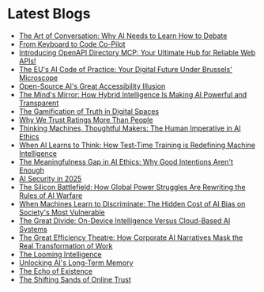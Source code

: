 <!--
**rawveg/rawveg** is a ✨ _special_ ✨ repository because its `README.md` (this file) appears on your GitHub profile.

Here are some ideas to get you started:

- 🔭 I’m currently working on ...
- 🌱 I’m currently learning ...
- 👯 I’m looking to collaborate on ...
- 🤔 I’m looking for help with ...
- 💬 Ask me about ...
- 📫 How to reach me: ...
- 😄 Pronouns: ...
- ⚡ Fun fact: ...
-->

# Latest Blogs
<!-- BLOG-POST-LIST:START -->
- [The Art of Conversation: Why AI Needs to Learn How to Debate](https://smarterarticles.co.uk/the-art-of-conversation-why-ai-needs-to-learn-how-to-debate?pk_campaign=rss-feed)
- [From Keyboard to Code Co-Pilot](https://dev.to/rawveg/from-keyboard-to-code-co-pilot-1ped)
- [Introducing OpenAPI Directory MCP: Your Ultimate Hub for Reliable Web APIs!](https://dev.to/rawveg/introducing-openapi-directory-mcp-your-ultimate-hub-for-reliable-web-apis-amo)
- [The EU&#39;s AI Code of Practice: Your Digital Future Under Brussels&#39; Microscope](https://smarterarticles.co.uk/the-eus-ai-code-of-practice-your-digital-future-under-brussels-microscope?pk_campaign=rss-feed)
- [Open-Source AI&#39;s Great Accessibility Illusion](https://dev.to/rawveg/open-source-ais-great-accessibility-illusion-4p8h)
- [The Mind&#39;s Mirror: How Hybrid Intelligence Is Making AI Powerful and Transparent](https://smarterarticles.co.uk/the-minds-mirror-how-hybrid-intelligence-is-making-ai-powerful-and-transparent?pk_campaign=rss-feed)
- [The Gamification of Truth in Digital Spaces](https://dev.to/rawveg/the-gamification-of-truth-in-digital-spaces-55b9)
- [Why We Trust Ratings More Than People](https://dev.to/rawveg/why-we-trust-ratings-more-than-people-3p71)
- [Thinking Machines, Thoughtful Makers: The Human Imperative in AI Ethics](https://smarterarticles.co.uk/thinking-machines-thoughtful-makers-the-human-imperative-in-ai-ethics?pk_campaign=rss-feed)
- [When AI Learns to Think: How Test-Time Training is Redefining Machine Intelligence](https://smarterarticles.co.uk/when-ai-learns-to-think-how-test-time-training-is-redefining-machine?pk_campaign=rss-feed)
- [The Meaningfulness Gap in AI Ethics: Why Good Intentions Aren&#39;t Enough](https://smarterarticles.co.uk/the-meaningfulness-gap-in-ai-ethics-why-good-intentions-arent-enough?pk_campaign=rss-feed)
- [AI Security in 2025](https://dev.to/rawveg/ai-security-in-2025-3e8b)
- [The Silicon Battlefield: How Global Power Struggles Are Rewriting the Rules of AI Warfare](https://smarterarticles.co.uk/the-silicon-battlefield-how-global-power-struggles-are-rewriting-the-rules-of?pk_campaign=rss-feed)
- [When Machines Learn to Discriminate: The Hidden Cost of AI Bias on Society&#39;s Most Vulnerable](https://smarterarticles.co.uk/when-machines-learn-to-discriminate-the-hidden-cost-of-ai-bias-on-societys?pk_campaign=rss-feed)
- [The Great Divide: On-Device Intelligence Versus Cloud-Based AI Systems](https://smarterarticles.co.uk/the-great-divide-on-device-intelligence-versus-cloud-based-ai-systems?pk_campaign=rss-feed)
- [The Great Efficiency Theatre: How Corporate AI Narratives Mask the Real Transformation of Work](https://smarterarticles.co.uk/the-great-efficiency-theatre-how-corporate-ai-narratives-mask-the-real?pk_campaign=rss-feed)
- [The Looming Intelligence](https://dev.to/rawveg/the-looming-intelligence-2nce)
- [Unlocking AI&#39;s Long-Term Memory](https://dev.to/rawveg/unlocking-ais-long-term-memory-636)
- [The Echo of Existence](https://dev.to/rawveg/the-echo-of-existence-4kb)
- [The Shifting Sands of Online Trust](https://dev.to/rawveg/the-shifting-sands-of-online-trust-omg)
<!-- BLOG-POST-LIST:END -->
